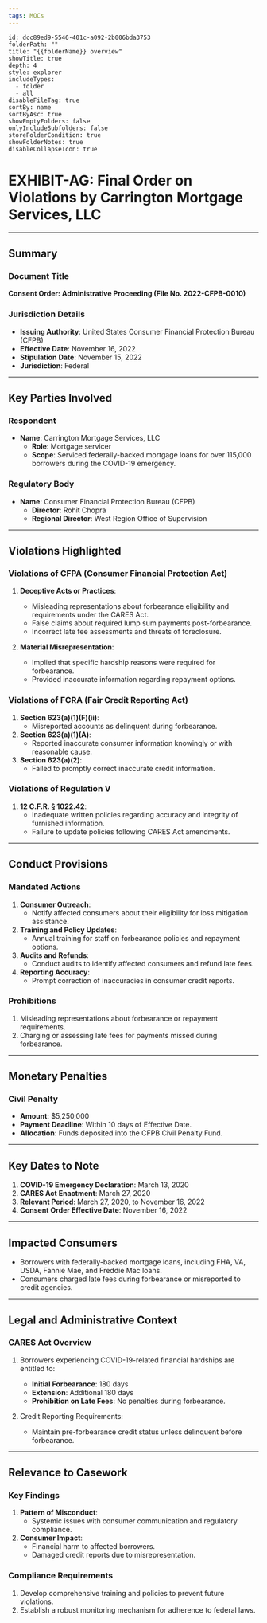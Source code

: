```yaml
---
tags: MOCs
---
```

```folder-overview
id: dcc89ed9-5546-401c-a092-2b006bda3753
folderPath: ""
title: "{{folderName}} overview"
showTitle: true
depth: 4
style: explorer
includeTypes:
  - folder
  - all
disableFileTag: true
sortBy: name
sortByAsc: true
showEmptyFolders: false
onlyIncludeSubfolders: false
storeFolderCondition: true
showFolderNotes: true
disableCollapseIcon: true
```

# EXHIBIT-AG: Final Order on Violations by Carrington Mortgage Services, LLC

---

## Summary

### Document Title
**Consent Order: Administrative Proceeding (File No. 2022-CFPB-0010)**

### Jurisdiction Details
- **Issuing Authority**: United States Consumer Financial Protection Bureau (CFPB)
- **Effective Date**: November 16, 2022
- **Stipulation Date**: November 15, 2022
- **Jurisdiction**: Federal

---

## Key Parties Involved

### Respondent
- **Name**: Carrington Mortgage Services, LLC
  - **Role**: Mortgage servicer
  - **Scope**: Serviced federally-backed mortgage loans for over 115,000 borrowers during the COVID-19 emergency.

### Regulatory Body
- **Name**: Consumer Financial Protection Bureau (CFPB)
  - **Director**: Rohit Chopra
  - **Regional Director**: West Region Office of Supervision

---

## Violations Highlighted

### Violations of CFPA (Consumer Financial Protection Act)
1. **Deceptive Acts or Practices**:
   - Misleading representations about forbearance eligibility and requirements under the CARES Act.
   - False claims about required lump sum payments post-forbearance.
   - Incorrect late fee assessments and threats of foreclosure.
   
2. **Material Misrepresentation**:
   - Implied that specific hardship reasons were required for forbearance.
   - Provided inaccurate information regarding repayment options.

### Violations of FCRA (Fair Credit Reporting Act)
1. **Section 623(a)(1)(F)(ii)**:
   - Misreported accounts as delinquent during forbearance.
2. **Section 623(a)(1)(A)**:
   - Reported inaccurate consumer information knowingly or with reasonable cause.
3. **Section 623(a)(2)**:
   - Failed to promptly correct inaccurate credit information.

### Violations of Regulation V
1. **12 C.F.R. § 1022.42**:
   - Inadequate written policies regarding accuracy and integrity of furnished information.
   - Failure to update policies following CARES Act amendments.

---

## Conduct Provisions

### Mandated Actions
1. **Consumer Outreach**:
   - Notify affected consumers about their eligibility for loss mitigation assistance.
2. **Training and Policy Updates**:
   - Annual training for staff on forbearance policies and repayment options.
3. **Audits and Refunds**:
   - Conduct audits to identify affected consumers and refund late fees.
4. **Reporting Accuracy**:
   - Prompt correction of inaccuracies in consumer credit reports.

### Prohibitions
1. Misleading representations about forbearance or repayment requirements.
2. Charging or assessing late fees for payments missed during forbearance.

---

## Monetary Penalties

### Civil Penalty
- **Amount**: $5,250,000
- **Payment Deadline**: Within 10 days of Effective Date.
- **Allocation**: Funds deposited into the CFPB Civil Penalty Fund.

---

## Key Dates to Note
1. **COVID-19 Emergency Declaration**: March 13, 2020
2. **CARES Act Enactment**: March 27, 2020
3. **Relevant Period**: March 27, 2020, to November 16, 2022
4. **Consent Order Effective Date**: November 16, 2022

---

## Impacted Consumers
- Borrowers with federally-backed mortgage loans, including FHA, VA, USDA, Fannie Mae, and Freddie Mac loans.
- Consumers charged late fees during forbearance or misreported to credit agencies.

---

## Legal and Administrative Context

### CARES Act Overview
1. Borrowers experiencing COVID-19-related financial hardships are entitled to:
   - **Initial Forbearance**: 180 days
   - **Extension**: Additional 180 days
   - **Prohibition on Late Fees**: No penalties during forbearance.

2. Credit Reporting Requirements:
   - Maintain pre-forbearance credit status unless delinquent before forbearance.

---

## Relevance to Casework

### Key Findings
1. **Pattern of Misconduct**:
   - Systemic issues with consumer communication and regulatory compliance.
2. **Consumer Impact**:
   - Financial harm to affected borrowers.
   - Damaged credit reports due to misrepresentation.

### Compliance Requirements
1. Develop comprehensive training and policies to prevent future violations.
2. Establish a robust monitoring mechanism for adherence to federal laws.

